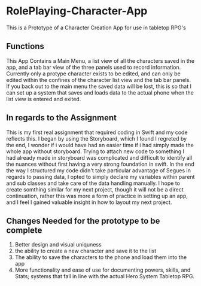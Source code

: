 # RolePlaying-Character-App
This is a Prototype of a Character Creation App for use in tabletop RPG's

## Functions
This App Contains a Main Menu, a list view of all the characters saved in the app, and a tab bar view of the three panels used to record information. Currently only a protype character exists to be edited, and can only be edited within the confines of the character list view and the tab bar panels. If you back out to the main menu the saved data will be lost, this is so that I can set up a system that saves and loads data to the actual phone when the list view is entered and exited.

## In regards to the Assignment
This is my first real assignment that required coding in Swift and my code reflects this. I began by using the Storyboard, which I found I regreted by the end, I wonder if i would have had an easier time if i had simply made the whole app without storyboard. Trying to attach new code to something I had already made in storyboard was complicated and difficult to identify all the nuances without first having a very strong foundation in swift. In the end the way I structured my code didn't take particular advantage of Segues in regards to passing data, I opted to simply declare my variables within parent and sub classes and take care of the data handling manually. I hope to create somthing similar for my next project, though it will not be a direct continuation, rather this was more a form of practice in setting up an app, and I feel I gained valuable insight in how to layout my next project.

## Changes Needed for the prototype to be complete
1. Better design and visual uniquness
2. the ability to create a new character and save it to the list
3. The ability to save the characters to the phone and load them into the app
4. More functionality and ease of use for documenting powers, skills, and Stats; systems that fall in line with the actual Hero System Tabletop RPG.
